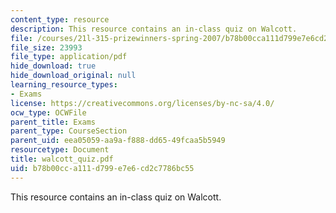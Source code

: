 ```yaml
---
content_type: resource
description: This resource contains an in-class quiz on Walcott.
file: /courses/21l-315-prizewinners-spring-2007/b78b00cca111d799e7e6cd2c7786bc55_walcott_quiz.pdf
file_size: 23993
file_type: application/pdf
hide_download: true
hide_download_original: null
learning_resource_types:
- Exams
license: https://creativecommons.org/licenses/by-nc-sa/4.0/
ocw_type: OCWFile
parent_title: Exams
parent_type: CourseSection
parent_uid: eea05059-aa9a-f888-dd65-49fcaa5b5949
resourcetype: Document
title: walcott_quiz.pdf
uid: b78b00cc-a111-d799-e7e6-cd2c7786bc55
---
```

This resource contains an in-class quiz on Walcott.
